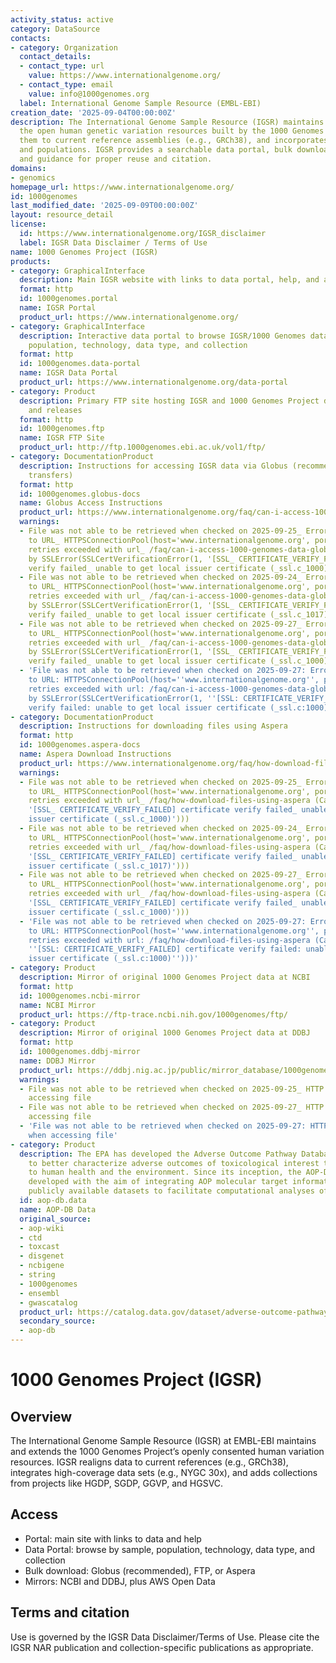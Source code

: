 ```yaml
---
activity_status: active
category: DataSource
contacts:
- category: Organization
  contact_details:
  - contact_type: url
    value: https://www.internationalgenome.org/
  - contact_type: email
    value: info@1000genomes.org
  label: International Genome Sample Resource (EMBL-EBI)
creation_date: '2025-09-04T00:00:00Z'
description: The International Genome Sample Resource (IGSR) maintains and shares
  the open human genetic variation resources built by the 1000 Genomes Project, updates
  them to current reference assemblies (e.g., GRCh38), and incorporates new data sets
  and populations. IGSR provides a searchable data portal, bulk download methods,
  and guidance for proper reuse and citation.
domains:
- genomics
homepage_url: https://www.internationalgenome.org/
id: 1000genomes
last_modified_date: '2025-09-09T00:00:00Z'
layout: resource_detail
license:
  id: https://www.internationalgenome.org/IGSR_disclaimer
  label: IGSR Data Disclaimer / Terms of Use
name: 1000 Genomes Project (IGSR)
products:
- category: GraphicalInterface
  description: Main IGSR website with links to data portal, help, and announcements
  format: http
  id: 1000genomes.portal
  name: IGSR Portal
  product_url: https://www.internationalgenome.org/
- category: GraphicalInterface
  description: Interactive data portal to browse IGSR/1000 Genomes data by sample,
    population, technology, data type, and collection
  format: http
  id: 1000genomes.data-portal
  name: IGSR Data Portal
  product_url: https://www.internationalgenome.org/data-portal
- category: Product
  description: Primary FTP site hosting IGSR and 1000 Genomes Project data collections
    and releases
  format: http
  id: 1000genomes.ftp
  name: IGSR FTP Site
  product_url: http://ftp.1000genomes.ebi.ac.uk/vol1/ftp/
- category: DocumentationProduct
  description: Instructions for accessing IGSR data via Globus (recommended for bulk
    transfers)
  format: http
  id: 1000genomes.globus-docs
  name: Globus Access Instructions
  product_url: https://www.internationalgenome.org/faq/can-i-access-1000-genomes-data-globus-online
  warnings:
  - File was not able to be retrieved when checked on 2025-09-25_ Error connecting
    to URL_ HTTPSConnectionPool(host='www.internationalgenome.org', port=443)_ Max
    retries exceeded with url_ /faq/can-i-access-1000-genomes-data-globus-online (Caused
    by SSLError(SSLCertVerificationError(1, '[SSL_ CERTIFICATE_VERIFY_FAILED] certificate
    verify failed_ unable to get local issuer certificate (_ssl.c_1000)')))
  - File was not able to be retrieved when checked on 2025-09-24_ Error connecting
    to URL_ HTTPSConnectionPool(host='www.internationalgenome.org', port=443)_ Max
    retries exceeded with url_ /faq/can-i-access-1000-genomes-data-globus-online (Caused
    by SSLError(SSLCertVerificationError(1, '[SSL_ CERTIFICATE_VERIFY_FAILED] certificate
    verify failed_ unable to get local issuer certificate (_ssl.c_1017)')))
  - File was not able to be retrieved when checked on 2025-09-27_ Error connecting
    to URL_ HTTPSConnectionPool(host='www.internationalgenome.org', port=443)_ Max
    retries exceeded with url_ /faq/can-i-access-1000-genomes-data-globus-online (Caused
    by SSLError(SSLCertVerificationError(1, '[SSL_ CERTIFICATE_VERIFY_FAILED] certificate
    verify failed_ unable to get local issuer certificate (_ssl.c_1000)')))
  - 'File was not able to be retrieved when checked on 2025-09-27: Error connecting
    to URL: HTTPSConnectionPool(host=''www.internationalgenome.org'', port=443): Max
    retries exceeded with url: /faq/can-i-access-1000-genomes-data-globus-online (Caused
    by SSLError(SSLCertVerificationError(1, ''[SSL: CERTIFICATE_VERIFY_FAILED] certificate
    verify failed: unable to get local issuer certificate (_ssl.c:1000)'')))'
- category: DocumentationProduct
  description: Instructions for downloading files using Aspera
  format: http
  id: 1000genomes.aspera-docs
  name: Aspera Download Instructions
  product_url: https://www.internationalgenome.org/faq/how-download-files-using-aspera
  warnings:
  - File was not able to be retrieved when checked on 2025-09-25_ Error connecting
    to URL_ HTTPSConnectionPool(host='www.internationalgenome.org', port=443)_ Max
    retries exceeded with url_ /faq/how-download-files-using-aspera (Caused by SSLError(SSLCertVerificationError(1,
    '[SSL_ CERTIFICATE_VERIFY_FAILED] certificate verify failed_ unable to get local
    issuer certificate (_ssl.c_1000)')))
  - File was not able to be retrieved when checked on 2025-09-24_ Error connecting
    to URL_ HTTPSConnectionPool(host='www.internationalgenome.org', port=443)_ Max
    retries exceeded with url_ /faq/how-download-files-using-aspera (Caused by SSLError(SSLCertVerificationError(1,
    '[SSL_ CERTIFICATE_VERIFY_FAILED] certificate verify failed_ unable to get local
    issuer certificate (_ssl.c_1017)')))
  - File was not able to be retrieved when checked on 2025-09-27_ Error connecting
    to URL_ HTTPSConnectionPool(host='www.internationalgenome.org', port=443)_ Max
    retries exceeded with url_ /faq/how-download-files-using-aspera (Caused by SSLError(SSLCertVerificationError(1,
    '[SSL_ CERTIFICATE_VERIFY_FAILED] certificate verify failed_ unable to get local
    issuer certificate (_ssl.c_1000)')))
  - 'File was not able to be retrieved when checked on 2025-09-27: Error connecting
    to URL: HTTPSConnectionPool(host=''www.internationalgenome.org'', port=443): Max
    retries exceeded with url: /faq/how-download-files-using-aspera (Caused by SSLError(SSLCertVerificationError(1,
    ''[SSL: CERTIFICATE_VERIFY_FAILED] certificate verify failed: unable to get local
    issuer certificate (_ssl.c:1000)'')))'
- category: Product
  description: Mirror of original 1000 Genomes Project data at NCBI
  format: http
  id: 1000genomes.ncbi-mirror
  name: NCBI Mirror
  product_url: https://ftp-trace.ncbi.nih.gov/1000genomes/ftp/
- category: Product
  description: Mirror of original 1000 Genomes Project data at DDBJ
  format: http
  id: 1000genomes.ddbj-mirror
  name: DDBJ Mirror
  product_url: https://ddbj.nig.ac.jp/public/mirror_database/1000genomes/
  warnings:
  - File was not able to be retrieved when checked on 2025-09-25_ HTTP 403 error when
    accessing file
  - File was not able to be retrieved when checked on 2025-09-27_ HTTP 403 error when
    accessing file
  - 'File was not able to be retrieved when checked on 2025-09-27: HTTP 403 error
    when accessing file'
- category: Product
  description: The EPA has developed the Adverse Outcome Pathway Database (AOP-DB)
    to better characterize adverse outcomes of toxicological interest that are relevant
    to human health and the environment. Since its inception, the AOP-DB has been
    developed with the aim of integrating AOP molecular target information with other
    publicly available datasets to facilitate computational analyses of AOP information.
  id: aop-db.data
  name: AOP-DB Data
  original_source:
  - aop-wiki
  - ctd
  - toxcast
  - disgenet
  - ncbigene
  - string
  - 1000genomes
  - ensembl
  - gwascatalog
  product_url: https://catalog.data.gov/dataset/adverse-outcome-pathway-database-aop-db-version-2
  secondary_source:
  - aop-db
---
```

# 1000 Genomes Project (IGSR)

## Overview

The International Genome Sample Resource (IGSR) at EMBL-EBI maintains and extends the 1000 Genomes Project’s openly consented human variation resources. IGSR realigns data to current references (e.g., GRCh38), integrates high-coverage data sets (e.g., NYGC 30x), and adds collections from projects like HGDP, SGDP, GGVP, and HGSVC.

## Access

- Portal: main site with links to data and help
- Data Portal: browse by sample, population, technology, data type, and collection
- Bulk download: Globus (recommended), FTP, or Aspera
- Mirrors: NCBI and DDBJ, plus AWS Open Data

## Terms and citation

Use is governed by the IGSR Data Disclaimer/Terms of Use. Please cite the IGSR NAR publication and collection-specific publications as appropriate.
